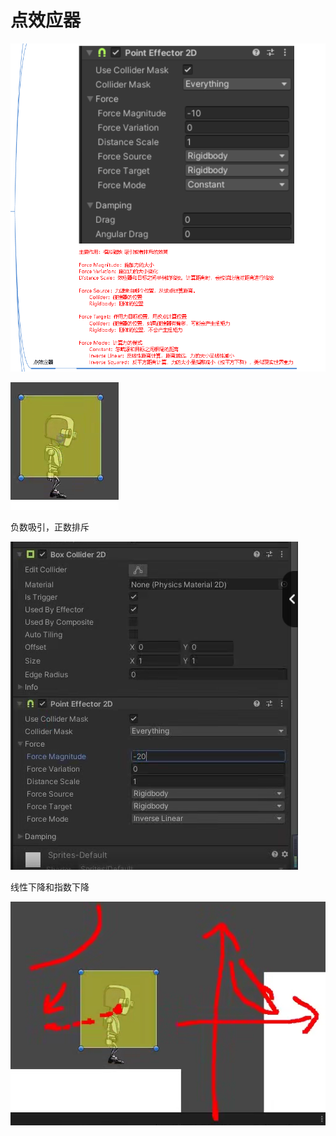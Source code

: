 # 点效应器

![a84f9352b0968706904cceabafd9ccff.png](image/a84f9352b0968706904cceabafd9ccff.png)

![b7590d5a3574ccecd543599f043e3630.png](image/b7590d5a3574ccecd543599f043e3630.png)

负数吸引，正数排斥

![b74c85d1495037c667b952549e0a25fe.png](image/b74c85d1495037c667b952549e0a25fe.png)

线性下降和指数下降

![9fcc6a3dbf56113ebf52ce95f295e135.png](image/9fcc6a3dbf56113ebf52ce95f295e135.png)

